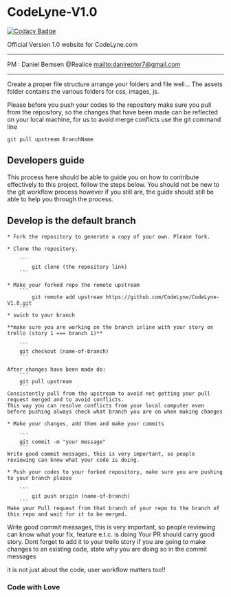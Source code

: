 # CodeLyne-V1.0

[![Codacy Badge](https://api.codacy.com/project/badge/Grade/75613903e7f24f658a486f3d86bd46ca)](https://app.codacy.com/gh/CodeLyne/CodeLyne-V1.0?utm_source=github.com&utm_medium=referral&utm_content=CodeLyne/CodeLyne-V1.0&utm_campaign=Badge_Grade_Dashboard)

Official Version 1.0 website for CodeLyne.com

****************
PM : Daniel Bemsen
@Realice
<mailto:danireptor7@gmail.com>
****************

Create a proper file structure arrange your folders and file well...
The assets folder contains the various folders for css, images, js.

Please before you push your codes to the repository make sure you pull from the repository, so the changes that have been made can be reflected on your local machine, for us to avoid merge conflicts use the git command line
   
    git pull upstream BranchName

## Developers guide

This process here should be able to guide you on how to contribute effectively to this project, follow the steps below. You should not be new to the git workflow process however if you still are, the guide should still be able to help you through the process.

## Develop is the default branch

    * Fork the repository to generate a copy of your own. Please fork.

    * Clone the repository.

        ```
            git clone (the repository link)
        ```
        
    * Make your forked repo the remote upstream 
        ```
            git remote add upstream https://github.com/CodeLyne/CodeLyne-V1.0.git
        ```
    * swich to your branch 

    **make sure you are working on the branch inline with your story on trello (story 1 === branch 1)** 

        ```
        git checkout (name-of-branch)
        ```

    After changes have been made do:
        ```
        git pull upstream
        ```
    Consistently pull from the upstream to avoid not getting your pull request merged and to avoid conflicts.
    This way you can resolve conflicts from your local computer even before pushing always check what branch you are on when making changes
    
    * Make your changes, add them and make your commits

        ``` 
        git commit -m "your message"
        ```
    Write good commit messages, this is very important, so people reviewing can know what your code is doing.

    * Push your codes to your forked repository, make sure you are pushing to your branch please
        
        ```
            git push origin (name-of-branch)
        ```
    Make your Pull request from that branch of your repo to the branch of this repo and wait for it to be merged.

Write good commit messages, this is very important, so people reviewing can know what your fix, feature e.t.c. is doing
Your PR should carry good story. 
Dont forget to add it to your trello story
if you are going to make changes to an existing code, state why you are doing so in the commit messages

it is not just about the code, user workflow matters too!!

### Code with Love